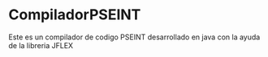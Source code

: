 # CompiladorPSEINT
Este es un compilador de codigo PSEINT desarrollado en java con la ayuda de la libreria JFLEX
